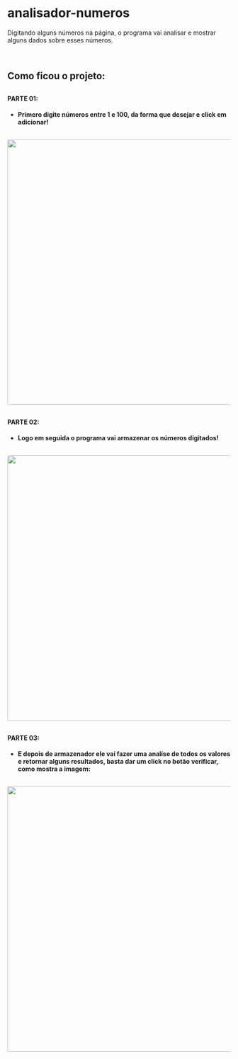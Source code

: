 # analisador-numeros
 Digitando alguns números na página, o programa vai analisar e mostrar alguns dados sobre esses números.
 
<br/>


 <h2> Como ficou o projeto: <h2/>
 


 <h4> PARTE 01: <h4/>
  
 - Primero digite números entre 1 e 100, da forma que desejar e click em adicionar!
  <br/>
 
<div align="center">
<img src="https://user-images.githubusercontent.com/77989757/132572753-1817dffa-4019-4121-89b9-9098589bf8c2.png" width="600px" />
</div>

##
  
<h4> PARTE 02: <h4/>
  
 - Logo em seguida o programa vai armazenar os números digitados!
  <br/>

<div align="center"> 
<img src="https://user-images.githubusercontent.com/77989757/132572791-8d5fcb54-0b1c-4a18-a196-4241db4ce260.png" width="600px" />
</div>

##
 
<h4> PARTE 03: <h4/>
  
 - E depois de armazenador ele vai fazer uma analíse de todos os valores e retornar alguns resultados, basta dar um click no botão verificar, como mostra a imagem:
  <br/>

<div align="center">
<img src="https://user-images.githubusercontent.com/77989757/132572820-7613be44-9afc-49e0-b309-4c4b9c93da3a.png" width="600px" />
</div>

